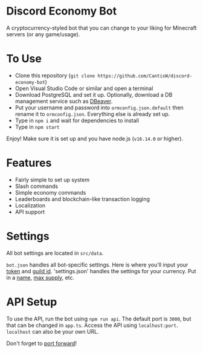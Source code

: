 # Discord Economy Bot

A cryptocurrency-styled bot that you can change to your liking for Minecraft servers (or any game/usage).

# To Use

* Clone this repository (`git clone https://github.com/CantisW/discord-economy-bot`)
* Open Visual Studio Code or similar and open a terminal
* Download PostgreSQL and set it up. Optionally, download a DB management service such as [DBeaver](https://dbeaver.io/download/).
* Put your username and password into `ormconfig.json.default` then rename it to `ormconfig.json`. Everything else is already set up.
* Type in `npm i` and wait for dependencies to install
* Type in `npm start`

Enjoy! Make sure it is set up and you have node.js (`v16.14.0` or higher).

# Features

* Fairly simple to set up system
* Slash commands
* Simple economy commands
* Leaderboards and blockchain-like transaction logging
* Localization
* API support

# Settings

All bot settings are located in `src/data`.

`bot.json` handles all bot-specific settings. Here is where you'll input your [token](https://discord.com/developers/applications) and [guild id]().
'settings.json' handles the settings for your currency. Put in a [name](), [max supply](), etc.

# API Setup

To use the API, run the bot using `npm run api`.
The default port is `3000`, but that can be changed in `app.ts`.
Access the API using `localhost:port`. `localhost` can also be your own URL.

Don't forget to [port forward](https://portforward.com/)!
